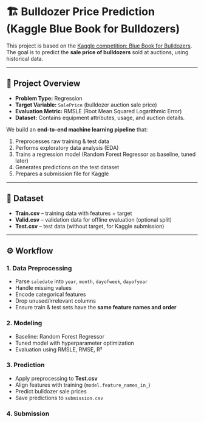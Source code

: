 # 🏗️ Bulldozer Price Prediction (Kaggle Blue Book for Bulldozers)

This project is based on the [Kaggle competition: Blue Book for Bulldozers](https://www.kaggle.com/c/bluebook-for-bulldozers).  
The goal is to predict the **sale price of bulldozers** sold at auctions, using historical data.

---

## 📌 Project Overview
- **Problem Type:** Regression  
- **Target Variable:** `SalePrice` (bulldozer auction sale price)  
- **Evaluation Metric:** RMSLE (Root Mean Squared Logarithmic Error)  
- **Dataset:** Contains equipment attributes, usage, and auction details.

We build an **end-to-end machine learning pipeline** that:
1. Preprocesses raw training & test data
2. Performs exploratory data analysis (EDA)
3. Trains a regression model (Random Forest Regressor as baseline, tuned later)
4. Generates predictions on the test dataset
5. Prepares a submission file for Kaggle

---

## 📂 Dataset
- **Train.csv** – training data with features + target
- **Valid.csv** – validation data for offline evaluation (optional split)
- **Test.csv** – test data (without target, for Kaggle submission)

---

## ⚙️ Workflow

### 1. Data Preprocessing
- Parse `saledate` into `year`, `month`, `dayofweek`, `dayofyear`
- Handle missing values
- Encode categorical features
- Drop unused/irrelevant columns
- Ensure train & test sets have the **same feature names and order**

### 2. Modeling
- Baseline: Random Forest Regressor
- Tuned model with hyperparameter optimization
- Evaluation using RMSLE, RMSE, R²

### 3. Prediction
- Apply preprocessing to **Test.csv**
- Align features with training (`model.feature_names_in_`)
- Predict bulldozer sale prices
- Save predictions to `submission.csv`

### 4. Submission

